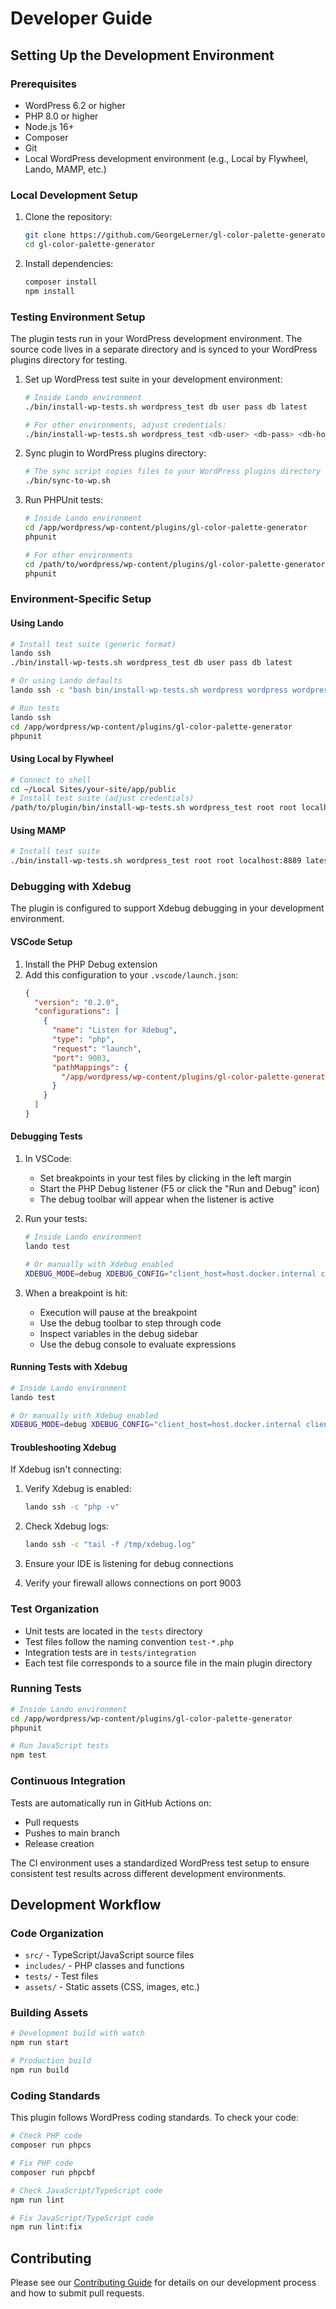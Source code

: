 # Developer Guide

## Setting Up the Development Environment

### Prerequisites
- WordPress 6.2 or higher
- PHP 8.0 or higher
- Node.js 16+
- Composer
- Git
- Local WordPress development environment (e.g., Local by Flywheel, Lando, MAMP, etc.)

### Local Development Setup

1. Clone the repository:
   ```bash
   git clone https://github.com/GeorgeLerner/gl-color-palette-generator.git
   cd gl-color-palette-generator
   ```

2. Install dependencies:
   ```bash
   composer install
   npm install
   ```

### Testing Environment Setup

The plugin tests run in your WordPress development environment. The source code lives in a separate directory and is synced to your WordPress plugins directory for testing.

1. Set up WordPress test suite in your development environment:
   ```bash
   # Inside Lando environment
   ./bin/install-wp-tests.sh wordpress_test db user pass db latest

   # For other environments, adjust credentials:
   ./bin/install-wp-tests.sh wordpress_test <db-user> <db-pass> <db-host> latest
   ```

2. Sync plugin to WordPress plugins directory:
   ```bash
   # The sync script copies files to your WordPress plugins directory
   ./bin/sync-to-wp.sh
   ```

3. Run PHPUnit tests:
   ```bash
   # Inside Lando environment
   cd /app/wordpress/wp-content/plugins/gl-color-palette-generator
   phpunit

   # For other environments
   cd /path/to/wordpress/wp-content/plugins/gl-color-palette-generator
   phpunit
   ```

### Environment-Specific Setup

#### Using Lando
```bash
# Install test suite (generic format)
lando ssh
./bin/install-wp-tests.sh wordpress_test db user pass db latest

# Or using Lando defaults
lando ssh -c "bash bin/install-wp-tests.sh wordpress wordpress wordpress database"

# Run tests
lando ssh
cd /app/wordpress/wp-content/plugins/gl-color-palette-generator
phpunit
```

#### Using Local by Flywheel
```bash
# Connect to shell
cd ~/Local Sites/your-site/app/public
# Install test suite (adjust credentials)
/path/to/plugin/bin/install-wp-tests.sh wordpress_test root root localhost latest
```

#### Using MAMP
```bash
# Install test suite
./bin/install-wp-tests.sh wordpress_test root root localhost:8889 latest
```

### Debugging with Xdebug

The plugin is configured to support Xdebug debugging in your development environment. 

#### VSCode Setup

1. Install the PHP Debug extension
2. Add this configuration to your `.vscode/launch.json`:
   ```json
   {
     "version": "0.2.0",
     "configurations": [
       {
         "name": "Listen for Xdebug",
         "type": "php",
         "request": "launch",
         "port": 9003,
         "pathMappings": {
           "/app/wordpress/wp-content/plugins/gl-color-palette-generator": "${workspaceFolder}"
         }
       }
     ]
   }
   ```

#### Debugging Tests

1. In VSCode:
   - Set breakpoints in your test files by clicking in the left margin
   - Start the PHP Debug listener (F5 or click the "Run and Debug" icon)
   - The debug toolbar will appear when the listener is active

2. Run your tests:
   ```bash
   # Inside Lando environment
   lando test

   # Or manually with Xdebug enabled
   XDEBUG_MODE=debug XDEBUG_CONFIG="client_host=host.docker.internal client_port=9003" phpunit
   ```

3. When a breakpoint is hit:
   - Execution will pause at the breakpoint
   - Use the debug toolbar to step through code
   - Inspect variables in the debug sidebar
   - Use the debug console to evaluate expressions

#### Running Tests with Xdebug

```bash
# Inside Lando environment
lando test

# Or manually with Xdebug enabled
XDEBUG_MODE=debug XDEBUG_CONFIG="client_host=host.docker.internal client_port=9003" phpunit
```

#### Troubleshooting Xdebug

If Xdebug isn't connecting:

1. Verify Xdebug is enabled:
   ```bash
   lando ssh -c "php -v"
   ```

2. Check Xdebug logs:
   ```bash
   lando ssh -c "tail -f /tmp/xdebug.log"
   ```

3. Ensure your IDE is listening for debug connections

4. Verify your firewall allows connections on port 9003

### Test Organization

- Unit tests are located in the `tests` directory
- Test files follow the naming convention `test-*.php`
- Integration tests are in `tests/integration`
- Each test file corresponds to a source file in the main plugin directory

### Running Tests

```bash
# Inside Lando environment
cd /app/wordpress/wp-content/plugins/gl-color-palette-generator
phpunit

# Run JavaScript tests
npm test
```

### Continuous Integration

Tests are automatically run in GitHub Actions on:
- Pull requests
- Pushes to main branch
- Release creation

The CI environment uses a standardized WordPress test setup to ensure consistent test results across different development environments.

## Development Workflow

### Code Organization
- `src/` - TypeScript/JavaScript source files
- `includes/` - PHP classes and functions
- `tests/` - Test files
- `assets/` - Static assets (CSS, images, etc.)

### Building Assets

```bash
# Development build with watch
npm run start

# Production build
npm run build
```

### Coding Standards

This plugin follows WordPress coding standards. To check your code:

```bash
# Check PHP code
composer run phpcs

# Fix PHP code
composer run phpcbf

# Check JavaScript/TypeScript code
npm run lint

# Fix JavaScript/TypeScript code
npm run lint:fix
```

## Contributing

Please see our [Contributing Guide](../../CONTRIBUTING.md) for details on our development process and how to submit pull requests.
